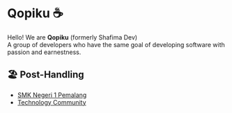 # Qopiku :coffee:

Hello! We are **Qopiku** (formerly Shafima Dev)<br/>
A group of developers who have the same goal of developing software with passion and earnestness.

## :beach_umbrella: Post-Handling

- [SMK Negeri 1 Pemalang](https://github.com/smkn1pml)
- [Technology Community](https://github.com/tecopro)
